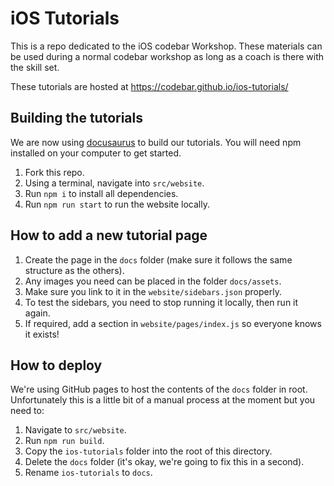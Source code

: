 # iOS Tutorials

This is a repo dedicated to the iOS codebar Workshop. These materials can be used during a normal codebar workshop as long as a coach is there with the skill set.

These tutorials are hosted at https://codebar.github.io/ios-tutorials/

## Building the tutorials

We are now using [docusaurus](https://docusaurus.io) to build our tutorials. You will need npm installed on your computer to get started.

1. Fork this repo.
2. Using a terminal, navigate into `src/website`.
3. Run `npm i` to install all dependencies.
4. Run `npm run start` to run the website locally.

## How to add a new tutorial page

1. Create the page in the `docs` folder (make sure it follows the same structure as the others).
2. Any images you need can be placed in the folder `docs/assets`.
3. Make sure you link to it in the `website/sidebars.json` properly.
4. To test the sidebars, you need to stop running it locally, then run it again.
5. If required, add a section in `website/pages/index.js` so everyone knows it exists!

## How to deploy

We're using GitHub pages to host the contents of the `docs` folder in root. Unfortunately this is a little bit of a manual process at the moment but you need to:
1. Navigate to `src/website`.
2. Run `npm run build`.
3. Copy the `ios-tutorials` folder into the root of this directory.
4. Delete the `docs` folder (it's okay, we're going to fix this in a second).
4. Rename `ios-tutorials` to `docs`.
